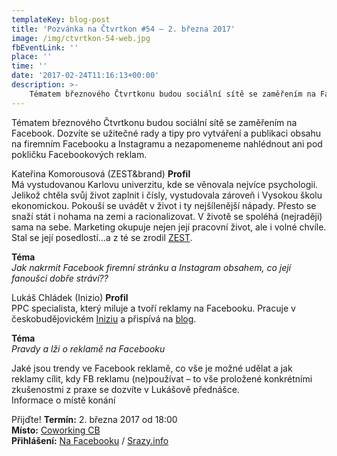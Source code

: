 ```yaml
---
templateKey: blog-post
title: 'Pozvánka na Čtvrtkon #54 – 2. března 2017'
image: /img/ctvrtkon-54-web.jpg
fbEventLink: ''
place: ''
time: ''
date: '2017-02-24T11:16:13+00:00'
description: >-
    Tématem březnového Čtvrtkonu budou sociální sítě se zaměřením na Facebook. Dozvíte se užitečné rady a tipy pro vytváření a publikaci obsahu na firemním Facebooku a Instagramu a nezapomeneme...
---
```

Tématem březnového Čtvrtkonu budou sociální sítě se zaměřením na Facebook. Dozvíte se užitečné rady a tipy pro vytváření a publikaci obsahu na firemním Facebooku a Instagramu a nezapomeneme nahlédnout ani pod pokličku Facebookových reklam.

Kateřina Komorousová (ZEST&brand) **Profil**  
Má vystudovanou Karlovu univerzitu, kde se věnovala nejvíce psychologii. Jelikož chtěla svůj život zaplnit i čísly, vystudovala zároveň i Vysokou školu ekonomickou. Pokouší se uvádět v život i ty nejšílenější nápady. Přesto se snaží stát i nohama na zemi a racionalizovat. V životě se spoléhá (nejraději) sama na sebe. Marketing okupuje nejen její pracovní život, ale i volné chvíle. Stal se její posedlostí…a z té se zrodil [ZEST](http://zestbrand.cz/).

**Téma**  
_Jak nakrmit Facebook firemní stránku a Instagram obsahem, co její fanoušci dobře stráví??_

Lukáš Chládek (Inizio) **Profil**  
PPC specialista, který miluje a tvoří reklamy na Facebooku. Pracuje v českobudějovickém [Iniziu](https://www.inizio.cz/) a přispívá na [blog](http://blog.inizio.cz/).

**Téma**  
_Pravdy a lži o reklamě na Facebooku_

Jaké jsou trendy ve Facebook reklamě, co vše je možné udělat a jak reklamy cílit, kdy FB reklamu (ne)používat – to vše proložené konkrétními zkušenostmi z praxe se dozvíte v Lukášově přednášce.  
Informace o místě konání

Přijďte! **Termín:** 2. března 2017 od 18:00  
**Místo:** [Coworking CB](http://www.coworkingcb.cz/)  
**Přihlášení:** [Na Facebooku](https://www.facebook.com/events/860408924101977/) / [Srazy.info](http://srazy.info/ctvrtkon/7130)